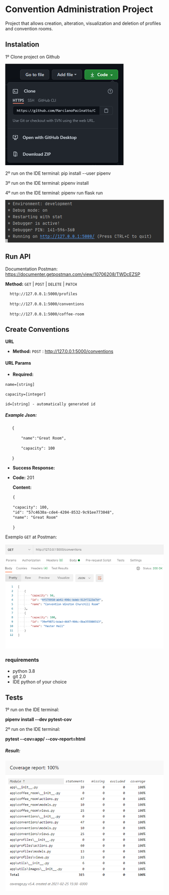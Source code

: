 # Convention Administration Project


Project that allows creation, alteration, visualization and deletion of profiles and convention rooms.

## Instalation

1º
Clone project on Github

![](app/utils/images/cloneGit.PNG?raw=true)

2º
run on the IDE terminal: pip install --user pipenv 

3º 
run on the IDE terminal: pipenv install

4º
run on the IDE terminal: pipenv run flask run

![](app/utils/images/runApp.PNG?raw=true)


## Run API

Documentation Postman:
https://documenter.getpostman.com/view/10706208/TWDcEZSP

**Method:**
`GET` | `POST` | `DELETE` | `PATCH`
 
``` 
  http://127.0.0.1:5000/profiles
 
  http://127.0.0.1:5000/conventions
 
  http://127.0.0.1:5000/coffee-room
```
 
 ## Create Conventions
 
 **URL** 
 
 * **Method:** `POST` : http://127.0.0.1:5000/conventions
 
 #### URL Params

  * **Required:**
  
    
   `name=[string]`
   
   
   `capacity=[integer]`
   
   
   `id=[string] - automatically generated id`
 ##### Example Json:
 ```
    {

        "name":"Great Room",

        "capacity": 100

    }
```
 * **Success Response:**

  * **Code:** 201 <br />
  
    **Content:** 
    
    
        {
        
        "capacity": 100,
        "id": "57c4630a-cde4-4204-8532-9c91ee773048",
        "name": "Great Room"
        
        }
 
 Exemplo `GET` at Postman:
 
 ![](app/utils/images/getConventions.PNG?raw=true)
 
 
 ### requirements
 * python 3.8
 * git 2.0
 * IDE python of your choice 
 
 ## Tests
 1º run on the IDE terminal: 
 
 **pipenv install --dev pytest-cov**
 
 2º run on the IDE terminal: 
 
 **pytest --cov=app/ --cov-report=html**
 
##### Result:



  ![](app/utils/images/tests.PNG?raw=true)